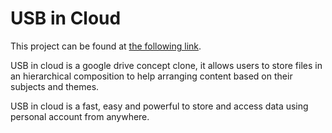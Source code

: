 # USB in Cloud

This project can be found at [the following link](https://usb-in-cloud.web.app/).

USB in cloud is a google drive concept clone, it allows users to store files in an hierarchical composition to help arranging content based on their subjects and themes.

USB in cloud is a fast, easy and powerful to store and access data using personal account from anywhere.
